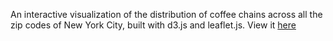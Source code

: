 An interactive visualization of the distribution of coffee chains across all the zip codes of New York City, built with d3.js and leaflet.js. View it [here](alexrich.org/NYCCoffeeMap)
